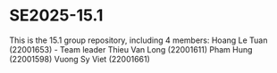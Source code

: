 # SE2025-15.1
This is the 15.1 group repository, including 4 members: 
Hoang Le Tuan (22001653) - Team leader 
Thieu Van Long (22001611)
Pham Hung (22001598)
Vuong Sy Viet (22001661)
